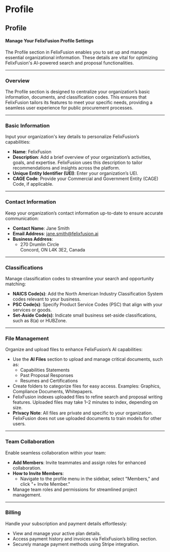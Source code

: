 # Profile

## Profile

#### Manage Your FelixFusion Profile Settings

The Profile section in FelixFusion enables you to set up and manage essential organizational information. These details are vital for optimizing FelixFusion's AI-powered search and proposal functionalities.

***

### Overview

The Profile section is designed to centralize your organization’s basic information, documents, and classification codes. This ensures that FelixFusion tailors its features to meet your specific needs, providing a seamless user experience for public procurement processes.

***

### Basic Information

Input your organization's key details to personalize FelixFusion’s capabilities:

* **Name**: FelixFusion
* **Description**: Add a brief overview of your organization’s activities, goals, and expertise. FelixFusion uses this description to tailor recommendations and insights across the platform.
* **Unique Entity Identifier (UEI)**: Enter your organization’s UEI.
* **CAGE Code**: Provide your Commercial and Government Entity (CAGE) Code, if applicable.

***

### Contact Information

Keep your organization’s contact information up-to-date to ensure accurate communication:

* **Contact Name**: Jane Smith
* **Email Address**: jane.smith@felixfusion.ai
* **Business Address**:
  * 270 Drumlin Circle\
    Concord, ON L4K 3E2, Canada

***

### Classifications

Manage classification codes to streamline your search and opportunity matching:

* **NAICS Code(s)**: Add the North American Industry Classification System codes relevant to your business.
* **PSC Code(s)**: Specify Product Service Codes (PSC) that align with your services or goods.
* **Set-Aside Code(s)**: Indicate small business set-aside classifications, such as 8(a) or HUBZone.

***

### File Management

Organize and upload files to enhance FelixFusion’s AI capabilities:

* Use the **AI Files** section to upload and manage critical documents, such as:
  * Capabilities Statements
  * Past Proposal Responses
  * Resumes and Certifications
* Create folders to categorize files for easy access. Examples: Graphics, Compliance Documents, Whitepapers.
* FelixFusion indexes uploaded files to refine search and proposal writing features. Uploaded files may take 1–2 minutes to index, depending on size.
* **Privacy Note**: All files are private and specific to your organization. FelixFusion does not use uploaded documents to train models for other users.

***

### Team Collaboration

Enable seamless collaboration within your team:

* **Add Members**: Invite teammates and assign roles for enhanced collaboration.
* **How to Invite Members**:
  * Navigate to the profile menu in the sidebar, select "Members," and click "+ Invite Member."
* Manage team roles and permissions for streamlined project management.

***

### Billing

Handle your subscription and payment details effortlessly:

* View and manage your active plan details.
* Access payment history and invoices via FelixFusion’s billing section.
* Securely manage payment methods using Stripe integration.
